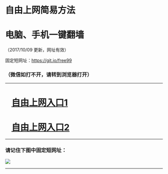 ﻿# 自由上网简易方法

# 电脑、手机一键翻墙

（2017/10/09 更新，网址有效）

固定短网址：https://git.io/free99

### （微信如打不开，请转到浏览器打开）


***





# &nbsp;&nbsp; <a href="http://ft473929565.fwq-tz-1001.info/fwqtz01.html?t=10090016474 " target="_blank">自由上网入口1</a>
# &nbsp;&nbsp; <a href="http://ft316513360.fwq-tz-1002.info/fwqtz02.html?t=100900124956 " target="_blank">自由上网入口2</a>
***

### 请记住下图中固定短网址：

<img src="https://s3-us-west-2.amazonaws.com/fwq-1001/yjfq-20170905okok.png" /> 


***


